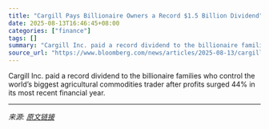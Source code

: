 ```yaml
---
title: "Cargill Pays Billionaire Owners a Record $1.5 Billion Dividend"
date: 2025-08-13T16:46:45+08:00
categories: ["finance"]
tags: []
summary: "Cargill Inc. paid a record dividend to the billionaire families who control the world’s biggest agricultural commodities trader after profits surged 44% in its most recent financial year."
source_url: "https://www.bloomberg.com/news/articles/2025-08-13/cargill-pays-billionaire-owners-a-record-1-5-billion-dividend"
---
```


Cargill Inc. paid a record dividend to the billionaire families who control the world’s biggest agricultural commodities trader after profits surged 44% in its most recent financial year.

---

*来源: [原文链接](https://www.bloomberg.com/news/articles/2025-08-13/cargill-pays-billionaire-owners-a-record-1-5-billion-dividend)*
